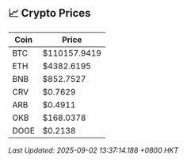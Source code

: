 ## 📈 Crypto Prices

| Coin | Price |
| ---- | ----- |
| BTC | $110157.9419 |
| ETH | $4382.6195 |
| BNB | $852.7527 |
| CRV | $0.7629 |
| ARB | $0.4911 |
| OKB | $168.0378 |
| DOGE | $0.2138 |

_Last Updated: 2025-09-02 13:37:14.188 +0800 HKT_